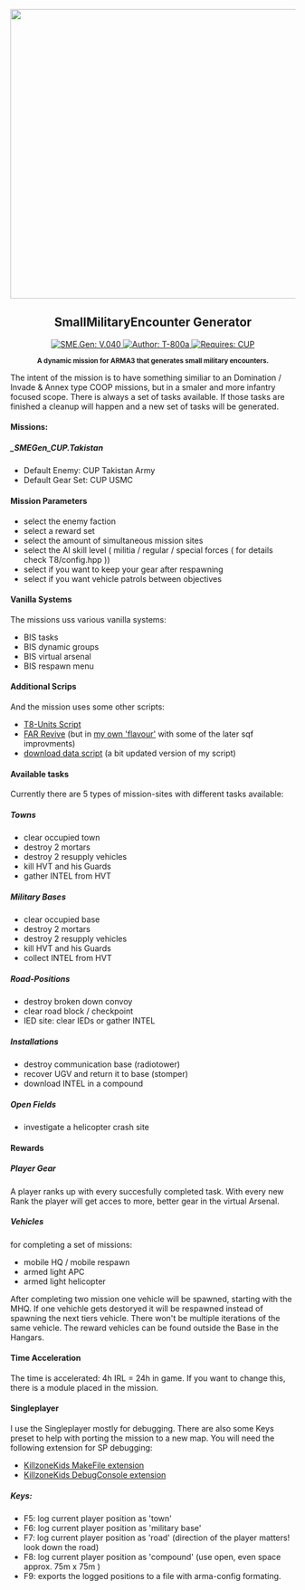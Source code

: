 <p align="center"><img src="https://github.com/T-800a/SME.Gen/blob/master/SMEGen_logo_tp.png" width="512"></p>
<h2 align="center">SmallMilitaryEncounter Generator</h2>
<p align="center">
    <a href="#">
        <img src="https://img.shields.io/badge/SME.Gen-V.040-green.svg?style=flat-square" alt="SME.Gen: V.040">
    </a>
    <a href="#">
        <img src="http://img.shields.io/badge/Author-T--800a-blue.svg?style=flat-square" alt="Author: T-800a">
    </a>
    <a href="http://www.cup-arma3.org/" target="_blank">
        <img src="http://img.shields.io/badge/Utilises-CUP-orange.svg?style=flat-square" alt="Requires: CUP">
    </a>
</p>
<p align="center"><sup><strong>A dynamic mission for ARMA3 that generates small military encounters.</strong></sup></p>

The intent of the mission is to have something similiar to an Domination / Invade & Annex type COOP missions, but in a smaler and more infantry focused scope. There is always a set of tasks available. If those tasks are finished a cleanup will happen and a new set of tasks will be generated.


#### Missions:
##### _SMEGen_CUP.Takistan
- Default Enemy: CUP Takistan Army
- Default Gear Set: CUP USMC


#### Mission Parameters
- select the enemy faction
- select a reward set
- select the amount of simultaneous mission sites
- select the AI skill level ( militia / regular / special forces ( for details check T8/config.hpp ))
- select if you want to keep your gear after respawning
- select if you want vehicle patrols between objectives


#### Vanilla Systems
The missions uss various vanilla systems:
- BIS tasks
- BIS dynamic groups
- BIS virtual arsenal
- BIS respawn menu


#### Additional Scrips
And the mission uses some other scripts:
- [T8-Units Script](https://forums.bistudio.com/topic/172795-release-t8-units-a-less-dynamic-ai-creator/)
- [FAR Revive](https://github.com/farooqaaa/far_revive) (but in [my own 'flavour'](https://forums.bistudio.com/topic/146926-farooqs-revive/?p=2526375) with some of the later sqf improvments)
- [download data script](https://forums.bistudio.com/topic/157241-script-snippet-downlad-data-from-a-laptop/?hl=download%20data) (a bit updated version of my script)


#### Available tasks
Currently there are 5 types of mission-sites with different tasks available:

##### Towns
- clear occupied town
- destroy 2 mortars
- destroy 2 resupply vehicles
- kill HVT and his Guards
- gather INTEL from HVT

##### Military Bases
- clear occupied base
- destroy 2 mortars
- destroy 2 resupply vehicles
- kill HVT and his Guards
- collect INTEL from HVT

##### Road-Positions
- destroy broken down convoy
- clear road block / checkpoint
- IED site: clear IEDs or gather INTEL

##### Installations
- destroy communication base (radiotower)
- recover UGV and return it to base (stomper)
- download INTEL in a compound

##### Open Fields
- investigate a helicopter crash site

#### Rewards
##### Player Gear
A player ranks up with every succesfully completed task. With every new Rank the player will get acces to more, better gear in the virtual Arsenal.


##### Vehicles
for completing a set of missions:
- mobile HQ / mobile respawn
- armed light APC
- armed light helicopter

After completing two mission one vehicle will be spawned, starting with the MHQ. If one vehichle gets destoryed it will be respawned instead of spawning the next tiers vehicle. There won't be multiple iterations of the same vehicle. The reward vehicles can be found outside the Base in the Hangars.


#### Time Acceleration
The time is accelerated: 4h IRL = 24h in game. If you want to change this, there is a module placed in the mission.



#### Singleplayer
I use the Singleplayer mostly for debugging. There are also some Keys preset to help with porting the mission to a new map. 
You will need the following extension for SP debugging:
- [KillzoneKids MakeFile extension](http://killzonekid.com/arma-extension-make_file-dll-v1-0/)
- [KillzoneKids DebugConsole extension](http://killzonekid.com/arma-console-extension-debug_console-dll-v2-0/)


##### Keys:
- F5: log current player position as 'town'
- F6: log current player position as 'military base'
- F7: log current player position as 'road' (direction of the player matters! look down the road)
- F8: log current player position as 'compound' (use open, even space approx. 75m x 75m )
- F9: exports the logged positions to a file with arma-config formating.
